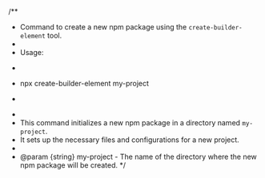 /**
 * Command to create a new npm package using the `create-builder-element` tool.
 *
 * Usage:
 * ```
 * npx create-builder-element my-project
 * ```
 *
 * This command initializes a new npm package in a directory named `my-project`.
 * It sets up the necessary files and configurations for a new project.
 *
 * @param {string} my-project - The name of the directory where the new npm package will be created.
 */